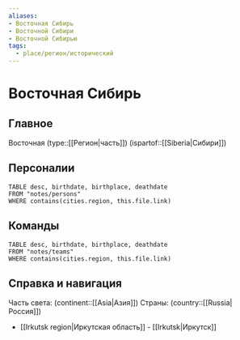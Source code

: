 ```yaml
---
aliases: 
- Восточная Сибирь
- Восточной Сибири
- Восточной Сибирью
tags:
  - place/регион/исторический
---
```

# Восточная Сибирь

## Главное

Восточная (type::[[Регион|часть]]) (ispartof::[[Siberia|Сибири]])

## Персоналии

```dataview 
TABLE desc, birthdate, birthplace, deathdate
FROM "notes/persons" 
WHERE contains(cities.region, this.file.link)
```

## Команды

```dataview 
TABLE desc, birthdate, birthplace, deathdate
FROM "notes/teams" 
WHERE contains(cities.region, this.file.link)
```

## Справка и навигация

Часть света: (continent::[[Asia|Азия]])
Страны: (country::[[Russia|Россия]])

- [[Irkutsk region|Иркутская область]]
		- [[Irkutsk|Иркутск]]